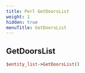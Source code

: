 ```yaml
---
title: Perl GetDoorsList
weight: 1
hidden: true
menuTitle: GetDoorsList
---
```

## GetDoorsList
```perl
$entity_list->GetDoorsList()
```